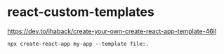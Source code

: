 # react-custom-templates

https://dev.to/ihaback/create-your-own-create-react-app-template-46ll

```
npx create-react-app my-app --template file:.
```
